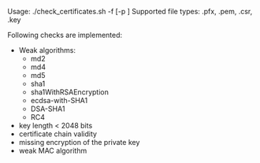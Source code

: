 Usage: ./check_certificates.sh -f <file> [-p <password>]
Supported file types: .pfx, .pem, .csr, .key

Following checks are implemented:
- Weak algorithms:
  - md2
  - md4
  - md5
  - sha1
  - sha1WithRSAEncryption
  - ecdsa-with-SHA1
  - DSA-SHA1
  - RC4
- key length < 2048 bits
- certificate chain validity
- missing encryption of the private key
- weak MAC algorithm
